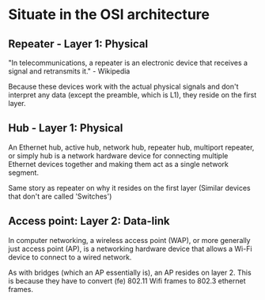# Situate in the OSI architecture

## Repeater - Layer 1: Physical
"In telecommunications, a repeater is an electronic device that receives a signal and retransmits it." - Wikipedia

Because these devices work with the actual physical signals and don't interpret any data (except the preamble, which is L1), they reside on the first layer.



## Hub - Layer 1: Physical
An Ethernet hub, active hub, network hub, repeater hub, multiport repeater, or simply hub is a network hardware device for connecting multiple Ethernet devices together and making them act as a single network segment. 

Same story as repeater on why it resides on the first layer (Similar devices that don't are called 'Switches')

## Access point: Layer 2: Data-link
In computer networking, a wireless access point (WAP), or more generally just access point (AP), is a networking hardware device that allows a Wi-Fi device to connect to a wired network.

As with bridges (which an AP essentially is), an AP resides on layer 2. This is because they have to convert (fe) 802.11 Wifi frames to 802.3 ethernet frames.

